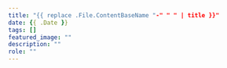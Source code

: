 ```yaml
---
title: "{{ replace .File.ContentBaseName "-" " " | title }}"
date: {{ .Date }}
tags: []
featured_image: ""
description: ""
role: ""
---
```


